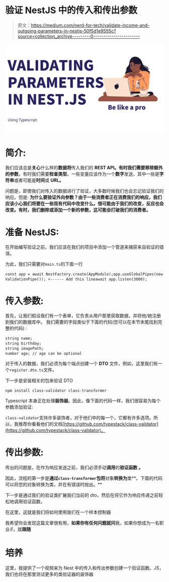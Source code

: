 # 验证 NestJS 中的传入和传出参数

> 原文：<https://medium.com/nerd-for-tech/validate-income-and-outgoing-parameters-in-nestjs-50f5d1e9555c?source=collection_archive---------0----------------------->

![](img/7b32fd839dc508e0ffd4416706eabc1f.png)

# 简介:

我们应该总是**关心**什么样的**数据将**传入我们的 **REST API。**有时我们需要**移除额外的参数**，有时我们需要**检查类型**。一些变量应该作为一个**数字**发送，其中一些是**字符串**或者可能是**时间**或 **URL。**

问题是，即使我们对传入的数据进行了验证，大多数时候我们也会忘记验证我们的响应。但是:
**为什么要验证外向参数？由于一些消费者正在消费我们的响应，我们应该小心我们将要在一些现有代码中改变什么。很可能由于我们的改变，反应也会改变。有时，我们删除或添加一个新的参数，这可能会打破我们的消费者。**

# 准备 NestJS:

在开始编写验证之前，我们应该在我们的项目中添加一个管道来捕获来自验证的错误。

为此，我们只需要对`main.ts`的下面一行

```
const app = await NestFactory.create(AppModule);app.useGlobalPipes(new ValidationPipe()); <------ Add this lineawait app.listen(3000);
```

# 传入参数:

首先，让我们假设我们有一个表单，它负责从用户那里获取数据，并将他/她注册到我们的数据库中。
我们需要的字段类似于下面的代码(您可以在本节末尾找到完整的代码) :

```
string name;
string birthday;
string imagePath;
number age; // age can be optional
```

对于传入的数据，我们必须为每个端点创建一个 **DTO** 文件，例如，这里我们有一个`register.dto.ts`文件。

下一步是安装相关的包来验证 DTO

```
npm install class-validator class-transformer
```

Typescript 本身正在处理**装饰器**。因此，像下面的代码一样，我们很容易为每个参数添加验证:

`class-validator`支持许多装饰者，对于他们中的每一个，它都有许多选项。所以，我推荐你看看他们的文档[https://github.com/typestack/class-validator](https://github.com/typestack/class-validator)。

# 传出参数:

传出的问题是，在作为响应发送之前，我们必须手动**调用**的**验证函数** **。**

因此，流程的第一步是**通过`class-transformer`包将**对象**转换为**类**。下面的代码可以将您的对象转换为类，并在有错误时抛出。**

下一步是通过我们的验证类扩展我们当前的 dto，然后在将它作为响应传递之前轻松地调用验证函数。

在这里，这就是我们将如何使用我们在一个样本控制器

我希望你会发现这篇文章很有用，**如果你有任何问题就问**我，如果你想成为一名职业✌️，就**跟随**

# 培养

这里，我提供了一个视频来为 Nest 中的传入和传出参数创建一个验证函数。JS，我们也将在那里测试更多的类验证器的装饰器